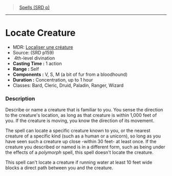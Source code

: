 ﻿---
!SpellItem
Family: SpellVO
Name: Locate Creature
Type: divination
Level: 4
CastingTime: 1 action
Range: Self
Components: V, S, M (a bit of fur from a bloodhound)
Duration: Concentration, up to 1 hour
Classes: Bard, Cleric, Druid, Paladin, Ranger, Wizard
Source: (SRD p159)
AltName: '[Localiser une créature](hd_spells_localiser_une_creature.md)'
Id: spells_vo.md#locate-creature
ParentLink: spells_vo.md#spells-srd-p
ParentName: Spells (SRD p)
NameLevel: 1
Attributes:
  Name: Locate Creature
  Markdown: >+
    # <!--Name-->Locate Creature<!--/Name-->


    - MDR: <!--AltName-->[Localiser une créature](hd_spells_localiser_une_creature.md)<!--/AltName-->

    - Source: <!--Source-->(SRD p159)<!--/Source-->

    -  <!--Level-->4<!--/Level-->th-level <!--Type-->divination<!--/Type-->

    - **Casting Time :** <!--CastingTime-->1 action<!--/CastingTime-->

    - **Range :** <!--Range-->Self<!--/Range-->

    - **Components :** <!--Components-->V, S, M (a bit of fur from a bloodhound)<!--/Components-->

    - **Duration :** <!--Duration-->Concentration, up to 1 hour<!--/Duration-->

    - Classes: <!--Classes-->Bard, Cleric, Druid, Paladin, Ranger, Wizard<!--/Classes-->


    ### Description


    Describe or name a creature that is familiar to you. You sense the direction to the creature's location, as long as that creature is within 1,000 feet of you. If the creature is moving, you know the direction of its movement.


    The spell can locate a specific creature known to you, or the nearest creature of a specific kind (such as a human or a unicorn), so long as you have seen such a creature up close -within 30 feet- at least once. If the creature you described or named is in a different form, such as being under the effects of a _polymorph_ spell, this spell doesn't locate the creature.


    This spell can't locate a creature if running water at least 10 feet wide blocks a direct path between you and the creature.

  AltName: '[Localiser une créature](hd_spells_localiser_une_creature.md)'
  Source: (SRD p159)
  Level: 4
  Type: divination
  CastingTime: 1 action
  Range: Self
  Components: V, S, M (a bit of fur from a bloodhound)
  Duration: Concentration, up to 1 hour
  Classes: Bard, Cleric, Druid, Paladin, Ranger, Wizard
AttributesDictionary: >+
  Name: Locate Creature

  Markdown: >+

    # <!--Name-->Locate Creature<!--/Name-->





    - MDR: <!--AltName-->[Localiser une créature](hd_spells_localiser_une_creature.md)<!--/AltName-->



    - Source: <!--Source-->(SRD p159)<!--/Source-->



    -  <!--Level-->4<!--/Level-->th-level <!--Type-->divination<!--/Type-->



    - **Casting Time :** <!--CastingTime-->1 action<!--/CastingTime-->



    - **Range :** <!--Range-->Self<!--/Range-->



    - **Components :** <!--Components-->V, S, M (a bit of fur from a bloodhound)<!--/Components-->



    - **Duration :** <!--Duration-->Concentration, up to 1 hour<!--/Duration-->



    - Classes: <!--Classes-->Bard, Cleric, Druid, Paladin, Ranger, Wizard<!--/Classes-->





    ### Description





    Describe or name a creature that is familiar to you. You sense the direction to the creature's location, as long as that creature is within 1,000 feet of you. If the creature is moving, you know the direction of its movement.





    The spell can locate a specific creature known to you, or the nearest creature of a specific kind (such as a human or a unicorn), so long as you have seen such a creature up close -within 30 feet- at least once. If the creature you described or named is in a different form, such as being under the effects of a _polymorph_ spell, this spell doesn't locate the creature.





    This spell can't locate a creature if running water at least 10 feet wide blocks a direct path between you and the creature.



  AltName: '[Localiser une créature](hd_spells_localiser_une_creature.md)'

  Source: (SRD p159)

  Level: 4

  Type: divination

  CastingTime: 1 action

  Range: Self

  Components: V, S, M (a bit of fur from a bloodhound)

  Duration: Concentration, up to 1 hour

  Classes: Bard, Cleric, Druid, Paladin, Ranger, Wizard

---
> [Spells (SRD p)](srd_spells.md)

---

# Locate Creature

- MDR: [Localiser une créature](hd_spells_localiser_une_creature.md)
- Source: (SRD p159)
-  4th-level divination
- **Casting Time :** 1 action
- **Range :** Self
- **Components :** V, S, M (a bit of fur from a bloodhound)
- **Duration :** Concentration, up to 1 hour
- Classes: Bard, Cleric, Druid, Paladin, Ranger, Wizard

### Description

Describe or name a creature that is familiar to you. You sense the direction to the creature's location, as long as that creature is within 1,000 feet of you. If the creature is moving, you know the direction of its movement.

The spell can locate a specific creature known to you, or the nearest creature of a specific kind (such as a human or a unicorn), so long as you have seen such a creature up close -within 30 feet- at least once. If the creature you described or named is in a different form, such as being under the effects of a _polymorph_ spell, this spell doesn't locate the creature.

This spell can't locate a creature if running water at least 10 feet wide blocks a direct path between you and the creature.


